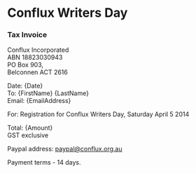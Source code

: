 # Conflux Writers Day <br />
### Tax Invoice

Conflux Incorporated <br />
ABN 18823030943 <br />
PO Box 903, <br />
Belconnen ACT 2616

Date: {Date} <br />
To: {FirstName} {LastName} <br />
Email: {EmailAddress}

For: Registration for Conflux Writers Day, Saturday April 5 2014

Total: {Amount} <br />
GST exclusive

Paypal address: [paypal@conflux.org.au](mailto=paypal@conflux.org.au)

Payment terms - 14 days.
